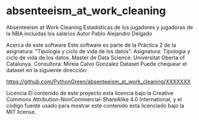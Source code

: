 # absenteeism_at_work_cleaning

Absenteeism at Work Cleaning
Estadisticas de los jugadores y jugadoras de la NBA incluidas los salarios
Autor
Pablo Alejandro Delgado

Acerca de este software
Este software es parte de la Práctica 2 de la asignatura: "Tipologia y ciclo de vida de los datos".
Asignatura: Tipologia y ciclo de vida de los datos.
Master de Data Science.
Universitat Oberta of Catalunya.
Consultora: Mireia Calvo Gonzalez
Dataset
Puede chequear el dataset en la siguiente dirección:

https://github.com/PythonGreen/absenteeism_at_work_cleaning/XXXXXXX

Licencia
El contenido de este proyecto esta licencia bajo la Creative Commons Attribution-NonCommercial-ShareAlike 4.0 International, y el código fuente usado para mostrar este contenido esta licenciado bajo la MIT license.

